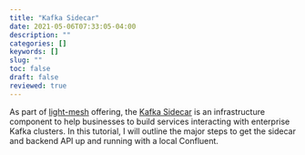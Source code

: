 ```yaml
---
title: "Kafka Sidecar"
date: 2021-05-06T07:33:05-04:00
description: ""
categories: []
keywords: []
slug: ""
toc: false
draft: false
reviewed: true
---
```


As part of [light-mesh](/service/mesh/) offering, the [Kafka Sidecar](/service/mesh/kafka/) is an infrastructure component to help businesses to build services interacting with enterprise Kafka clusters. In this tutorial, I will outline the major steps to get the sidecar and backend API up and running with a local Confluent. 


